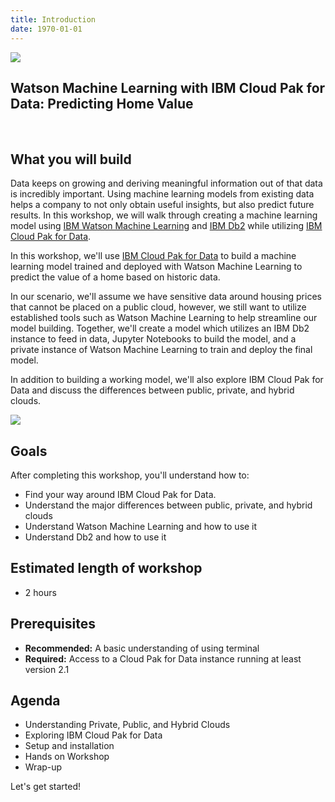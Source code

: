 ```yaml
---
title: Introduction
date: 1970-01-01
---
```


![](assets/private-cloud-leadspace@2x.jpg)

## Watson Machine Learning with IBM Cloud Pak for Data: Predicting Home Value

<br />

## What you will build
Data keeps on growing and deriving meaningful information out of that data is incredibly important. Using machine learning models from existing data helps a company to not only obtain useful insights, but also predict future results. In this workshop, we will walk through creating a machine learning model using [IBM Watson Machine Learning](https://www.ibm.com/cloud/machine-learning) and [IBM Db2](https://www.ibm.com/analytics/db2) while utilizing [IBM Cloud Pak for Data](https://www.ibm.com/products/cloud-pak-for-data).

<!-- In our scenario, we'll assume we have sensitive documents that cannot be placed on a public cloud, but we do need to interact with our customers over the web. Using SDU (or WKS), we'll enhance an [IBM Watson Discovery](https://www.ibm.com/watson/services/discovery/) model so queries will be more focused to search the most relevant information found in TK. Finally, using [IBM Watson Assistant](https://www.ibm.com/cloud/watson-assistant/), we'll use a customer care dialog to handle a typical conversation between a customer and company representative. When a customer question involves operation of a product, the Assistant dialog will communicate with the Discovery service using webhooks.  -->

In this workshop, we'll use [IBM Cloud Pak for Data](https://www.ibm.com/products/cloud-pak-for-data) to build a machine learning model trained and deployed with Watson Machine Learning to predict the value of a home based on historic data. 

In our scenario, we'll assume we have sensitive data around housing prices that cannot be placed on a public cloud, however, we still want to utilize established tools such as Watson Machine Learning to help streamline our model building. Together, we'll create a model which utilizes an  IBM Db2 instance to feed in data, Jupyter Notebooks to build the model, and a private instance of Watson Machine Learning to train and deploy the final model.

In addition to building a working model, we'll also explore IBM Cloud Pak for Data and discuss the differences between public, private, and hybrid clouds.

![](assets/ICP4D-sign-in.png)

## Goals
After completing this workshop, you'll understand how to:
* Find your way around IBM Cloud Pak for Data.
* Understand the major differences between public, private, and hybrid clouds
* Understand Watson Machine Learning and how to use it
* Understand Db2 and how to use it

## Estimated length of workshop
* 2 hours

## Prerequisites
* **Recommended:** A basic understanding of using terminal
* **Required:** Access to a Cloud Pak for Data instance running at least version 2.1

## Agenda
* Understanding Private, Public, and Hybrid Clouds 
* Exploring IBM Cloud Pak for Data
* Setup and installation
* Hands on Workshop
* Wrap-up

Let's get started!
